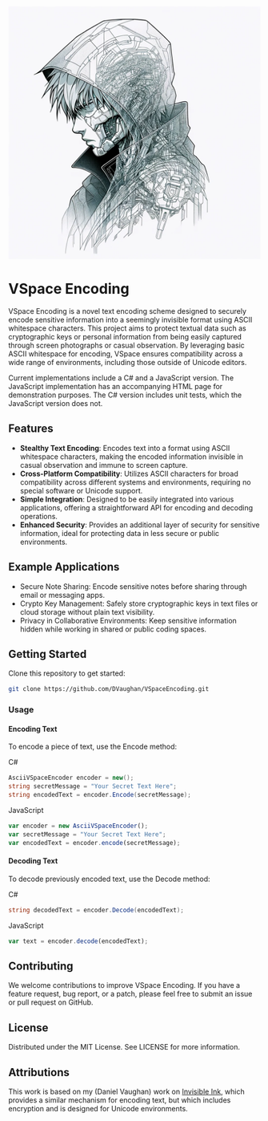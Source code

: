 ![Motoko](Html/Images/Motoko.webp)

# VSpace Encoding

VSpace Encoding is a novel text encoding scheme designed to securely encode sensitive information into a seemingly invisible format using ASCII whitespace characters. 
This project aims to protect textual data such as cryptographic keys or personal information from being easily captured 
through screen photographs or casual observation. By leveraging basic ASCII whitespace for encoding, 
VSpace ensures compatibility across a wide range of environments, including those outside of Unicode editors.

Current implementations include a C# and a JavaScript version. 
The JavaScript implementation has an accompanying HTML page for demonstration purposes.
The C# version includes unit tests, which the JavaScript version does not.

## Features

- **Stealthy Text Encoding**: Encodes text into a format using ASCII whitespace characters, making the encoded information invisible in casual observation and immune to screen capture.
- **Cross-Platform Compatibility**: Utilizes ASCII characters for broad compatibility across different systems and environments, requiring no special software or Unicode support.
- **Simple Integration**: Designed to be easily integrated into various applications, offering a straightforward API for encoding and decoding operations.
- **Enhanced Security**: Provides an additional layer of security for sensitive information, ideal for protecting data in less secure or public environments.

## Example Applications

* Secure Note Sharing: Encode sensitive notes before sharing through email or messaging apps.
* Crypto Key Management: Safely store cryptographic keys in text files or cloud storage without plain text visibility.
* Privacy in Collaborative Environments: Keep sensitive information hidden while working in shared or public coding spaces.

## Getting Started

Clone this repository to get started:

```bash
git clone https://github.com/DVaughan/VSpaceEncoding.git
```

### Usage

#### Encoding Text

To encode a piece of text, use the Encode method:

C#
```cs
AsciiVSpaceEncoder encoder = new();
string secretMessage = "Your Secret Text Here";
string encodedText = encoder.Encode(secretMessage);
```

JavaScript
```js
var encoder = new AsciiVSpaceEncoder();
var secretMessage = "Your Secret Text Here";
var encodedText = encoder.encode(secretMessage);
```

#### Decoding Text

To decode previously encoded text, use the Decode method:

C#
```cs
string decodedText = encoder.Decode(encodedText);
```

JavaScript
```js
var text = encoder.decode(encodedText);
```

## Contributing

We welcome contributions to improve VSpace Encoding. If you have a feature request, bug report, or a patch, please feel free to submit an issue or pull request on GitHub.

## License

Distributed under the MIT License. See LICENSE for more information.

## Attributions

This work is based on my (Daniel Vaughan) work on [Invisible Ink](https://github.com/DVaughan/InvisibleInk), which provides a similar mechanism
for encoding text, but which includes encryption and is designed for Unicode environments.